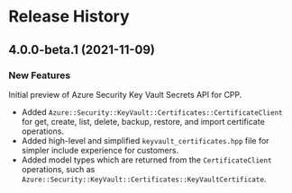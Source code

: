 # Release History

## 4.0.0-beta.1 (2021-11-09)

### New Features

Initial preview of Azure Security Key Vault Secrets API for CPP.

- Added `Azure::Security::KeyVault::Certificates::CertificateClient` for get, create, list, delete, backup, restore, and import certificate operations.
- Added high-level and simplified `keyvault_certificates.hpp` file for simpler include experience for customers.
- Added model types which are returned from the `CertificateClient` operations, such as `Azure::Security::KeyVault::Certificates::KeyVaultCertificate`.
